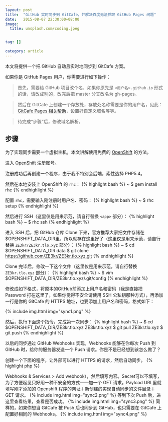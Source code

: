 ```yaml
---
layout: post
title:  "GitHub 实时同步到 GitCafe，并解决百度无法抓取 GitHub Pages 问题"
date:   2015-08-07 22:30:00+08:00
image:
  title: unsplash.com/coding.jpeg


tag: []

category: article
---
```


本文将提供一个把 GitHub 自动且实时地同步到 GitCafe 方案。

如果你是 GitHub Pages 用户，你需要进行如下操作：

> 首先，需要给 GitHub 项目改个名，如果你原先是 `<用户名>.github.io` 形式的话，请改成别的，改完后把 master 分支改名为 gh-pages。

> 然后在 GitCafe 上创建一个存放处，存放处名称需要是你的用户名，见此：[GitCafe Pages 相关帮助](https://gitcafe.com/GitCafe/Help/wiki/Pages-%E7%9B%B8%E5%85%B3%E5%B8%AE%E5%8A%A9)，设置好自定义域名等等。

> 待完成“步骤”后，修改域名解析。

## 步骤

为了实现同步需要一个虚拟主机，本文讲解使用免费的 [OpenShift](https://www.openshift.com) 的方法。

进入 [OpenShift](https://www.openshift.com) 注册账号。

注册成功后再创建一个程序，由于我不特别会后端，索性选择 PHP5.4。

然后在本地安装上 OpenShift 的 `rhc`：
{% highlight bash %}
~ $ gem install rhc
{% endhighlight %}

配置 `rhc`，需要输入刚注册时用户名、密码：
{% highlight bash %}
~ $ rhc setup
{% endhighlight %}

然后进行 SSH（这里仅是用来示范，请自行替换 `<app>` 部分）：
{% highlight bash %}
~ $ rhc ssh <app>
{% endhighlight %}

进入 SSH 后，把 GitHub 仓库 Clone 下来，官方推荐大家把文件存储在$OPENSHIFT_DATA_DIR里，所以就存在这里好了（这里仅是用来示范，请自行替换 `ZE3kr/ZE3kr.tlo.xyz` 部分）：
{% highlight bash %}
~ $ cd $OPENSHIFT_DATA_DIR
data $ git clone https://github.com/ZE3kr/ZE3kr.tlo.xyz.git
{% endhighlight %}

Clone 完毕后，修改一下这个文件（这里仅是用来示范，请自行替换 `ZE3kr.tlo.xyz` 部分）：
{% highlight bash %}
~ $ vim $OPENSHIFT_DATA_DIR/ZE3kr.tlo.xyz/.git/config
{% endhighlight %}

修改成如下格式，将原本的GitHub前添加上用户名和密码（我是直接把 Password 打在这里了，如果你觉得不安全请使用 SSH 公私钥那种方式），再添加一行是你的 GitCafe 的 HTTPS 地址，也要添加上用户名和密码，格式如下：

{% include img.html img="sync1.png" %}

然后，执行下面这个指令，完成第一次同步：
{% highlight bash %}
~ $ cd $OPENSHIFT_DATA_DIR/ZE3kr.tlo.xyz
ZE3kr.tlo.xyz $ git pull
ZE3kr.tlo.xyz $ git push
{% endhighlight %}

以后的同步通过 GitHub Webhooks 实现，Webhooks 能够在你每次 Push 到 GitHub 时，给你的服务器发送一个 Push 请求。你是不是已经想到该怎么做了？

创建一个下面的程序，让外部可以进行 HTTPS 的请求，然后自动同步。
{% highlight php %}
<?php
if( $_GET['key'] == 'KEY' ) {
	echo shell_exec('cd $OPENSHIFT_DATA_DIR/ZE3kr.tlo.xyz;git fetch origin;git pull;git push');
}
else {
	header('HTTP/1.1 400 Bad Request');
	echo <<<HTML
// Fallback
HTML;
}
{% endhighlight %}

首先进入你的 GitHub 项目中的 Webhooks（Settings > Webhooks & Services > Add webhook），然后填写内容。Secret可以不填写，为了方便起见只好用一种不安全的方式——加一个 GET 请求。Payload URL里就填写刚才添加的 Openshift 程序的网址＋新创建的实现自动同步的文件目录＋GET 请求。

{% include img.html img="sync2.png" %}

等到下次 Push 后，进这里查看结果，查看是否成功。

{% include img.html img="sync3.png" %}

同样的，如果你想当 GitCafe 被 Push 后也同步到 GitHub，也只需要在 GitCafe 上配置好相同的 Webhooks。

{% include img.html img="sync4.png" %}
